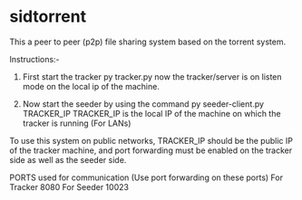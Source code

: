 # sidtorrent

This a peer to peer (p2p) file sharing system based
on the torrent system.


Instructions:-

1) First start the tracker
    py tracker.py
   now the tracker/server is on listen mode on the local ip of the machine.
   
2) Now start the seeder by using the command
py seeder-client.py TRACKER_IP
TRACKER_IP is the local IP of the machine on which the tracker is running (For LANs)

To use this system on public networks, TRACKER_IP should be the public IP of the tracker machine, and port forwarding must
be enabled on the tracker side as well as the seeder side.

PORTS used for communication (Use port forwarding on these ports)
For Tracker 8080
For Seeder 10023
